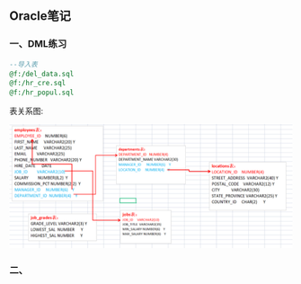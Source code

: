 ## Oracle笔记

### 一、DML练习

```sql
--导入表
@f:/del_data.sql
@f:/hr_cre.sql
@f:/hr_popul.sql
```

表关系图:

![](Oracle练习.assets/表关系图示.png)

### 二、